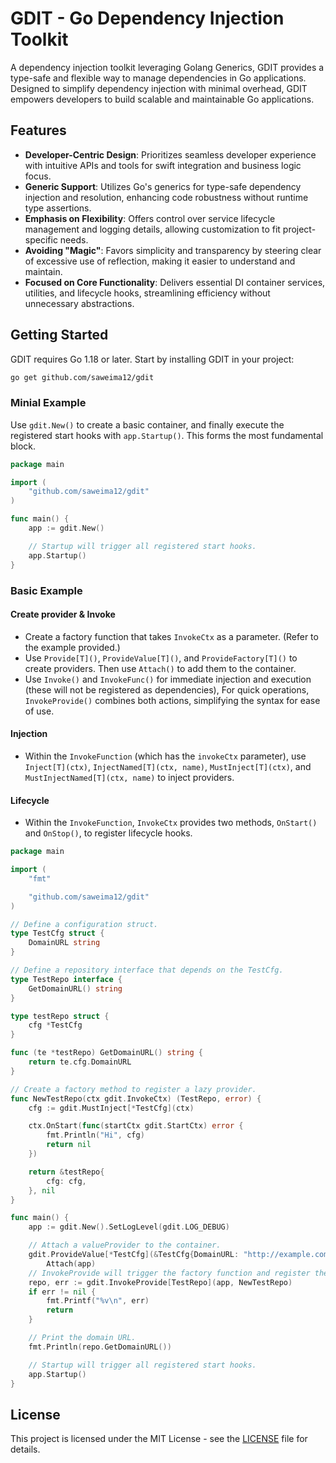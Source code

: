 # GDIT - Go Dependency Injection Toolkit

A dependency injection toolkit leveraging Golang Generics, GDIT provides a type-safe and flexible way to manage dependencies in Go applications. Designed to simplify dependency injection with minimal overhead, GDIT empowers developers to build scalable and maintainable Go applications.

## Features

- **Developer-Centric Design**: Prioritizes seamless developer experience with intuitive APIs and tools for swift integration and business logic focus.
- **Generic Support**: Utilizes Go's generics for type-safe dependency injection and resolution, enhancing code robustness without runtime type assertions.
- **Emphasis on Flexibility**: Offers control over service lifecycle management and logging details, allowing customization to fit project-specific needs.
- **Avoiding "Magic"**: Favors simplicity and transparency by steering clear of excessive use of reflection, making it easier to understand and maintain.
- **Focused on Core Functionality**: Delivers essential DI container services, utilities, and lifecycle hooks, streamlining efficiency without unnecessary abstractions.

## Getting Started

GDIT requires Go 1.18 or later. Start by installing GDIT in your project:

```sh
go get github.com/saweima12/gdit
```

### Minial Example

Use `gdit.New()` to create a basic container, and finally execute the registered start hooks with `app.Startup()`. This forms the most fundamental block.

```go
package main

import (
	"github.com/saweima12/gdit"
)

func main() {
	app := gdit.New()

	// Startup will trigger all registered start hooks.
	app.Startup()
}
```


### Basic Example

#### Create provider & Invoke

- Create a factory function that takes `InvokeCtx` as a parameter. (Refer to the example provided.)
- Use `Provide[T]()`, `ProvideValue[T]()`, and `ProvideFactory[T]()` to create providers. Then use `Attach()` to add them to the container.
- Use `Invoke()` and `InvokeFunc()` for immediate injection and execution (these will not be registered as dependencies), For quick operations, `InvokeProvide()` combines both actions, simplifying the syntax for ease of use.

#### Injection 
- Within the `InvokeFunction` (which has the `invokeCtx` parameter), use `Inject[T](ctx)`, `InjectNamed[T](ctx, name)`, `MustInject[T](ctx)`, and `MustInjectNamed[T](ctx, name)` to inject providers.

#### Lifecycle 
- Within the `InvokeFunction`, `InvokeCtx` provides two methods, `OnStart()` and `OnStop()`, to register lifecycle hooks.

```go
package main

import (
	"fmt"

	"github.com/saweima12/gdit"
)

// Define a configuration struct.
type TestCfg struct {
	DomainURL string
}

// Define a repository interface that depends on the TestCfg.
type TestRepo interface {
	GetDomainURL() string
}

type testRepo struct {
	cfg *TestCfg
}

func (te *testRepo) GetDomainURL() string {
	return te.cfg.DomainURL
}

// Create a factory method to register a lazy provider.
func NewTestRepo(ctx gdit.InvokeCtx) (TestRepo, error) {
	cfg := gdit.MustInject[*TestCfg](ctx)

	ctx.OnStart(func(startCtx gdit.StartCtx) error {
		fmt.Println("Hi", cfg)
		return nil
	})

	return &testRepo{
		cfg: cfg,
	}, nil
}

func main() {
	app := gdit.New().SetLogLevel(gdit.LOG_DEBUG)

	// Attach a valueProvider to the container.
	gdit.ProvideValue[*TestCfg](&TestCfg{DomainURL: "http://example.com"}).
		Attach(app)
	// InvokeProvide will trigger the factory function and register the provider in the container.
	repo, err := gdit.InvokeProvide[TestRepo](app, NewTestRepo)
	if err != nil {
		fmt.Printf("%v\n", err)
		return
	}

	// Print the domain URL.
	fmt.Println(repo.GetDomainURL())

	// Startup will trigger all registered start hooks.
	app.Startup()
}

```



## License

This project is licensed under the MIT License - see the [LICENSE](LICENSE) file for details.

